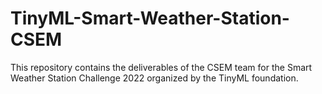# TinyML-Smart-Weather-Station-CSEM
This repository contains the deliverables of the CSEM team for the Smart Weather Station Challenge 2022 organized by the TinyML foundation.  
